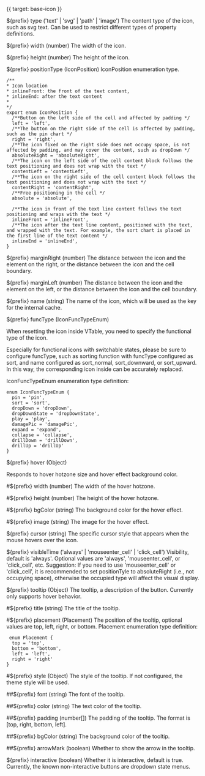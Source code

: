 {{ target: base-icon }}

${prefix} type ('text' | 'svg' | 'path' | 'image')
The content type of the icon, such as svg text. Can be used to restrict different types of property definitions.

${prefix} width (number)
The width of the icon.

${prefix} height (number)
The height of the icon.

${prefix} positionType (IconPosition)
IconPosition enumeration type.

```
/**
* Icon location
* inlineFront: the front of the text content,
* inlineEnd: after the text content
*
*/
export enum IconPosition {
  /**Button on the left side of the cell and affected by padding */
  left = 'left',
  /**The button on the right side of the cell is affected by padding, such as the pin chart */
  right = 'right',
  /**The icon fixed on the right side does not occupy space, is not affected by padding, and may cover the content, such as dropDown */
  absoluteRight = 'absoluteRight',
  /**The icon on the left side of the cell content block follows the text positioning and does not wrap with the text */
  contentLeft = 'contentLeft',
  /**The icon on the right side of the cell content block follows the text positioning and does not wrap with the text */
  contentRight = 'contentRight',
  /**Free positioning in the cell */
  absolute = 'absolute',

  /**The icon in front of the text line content follows the text positioning and wraps with the text */
  inlineFront = 'inlineFront',
  /**The icon after the text line content, positioned with the text, and wrapped with the text. For example, the sort chart is placed in the first line of the text content */
  inlineEnd = 'inlineEnd',
}
```

${prefix} marginRight (number)
The distance between the icon and the element on the right, or the distance between the icon and the cell boundary.

${prefix} marginLeft (number)
The distance between the icon and the element on the left, or the distance between the icon and the cell boundary.

${prefix} name (string)
The name of the icon, which will be used as the key for the internal cache.

${prefix} funcType (IconFuncTypeEnum)

When resetting the icon inside VTable, you need to specify the functional type of the icon.

Especially for functional icons with switchable states, please be sure to configure funcType, such as sorting function with funcType configured as sort, and name configured as sort_normal, sort_downward, or sort_upward. In this way, the corresponding icon inside can be accurately replaced.

IconFuncTypeEnum enumeration type definition:

```
enum IconFuncTypeEnum {
  pin = 'pin',
  sort = 'sort',
  dropDown = 'dropDown',
  dropDownState = 'dropDownState',
  play = 'play',
  damagePic = 'damagePic',
  expand = 'expand',
  collapse = 'collapse',
  drillDown = 'drillDown',
  drillUp = 'drillUp'
}
```

${prefix} hover (Object)

Responds to hover hotzone size and hover effect background color.

#${prefix} width (number)
The width of the hover hotzone.

#${prefix} height (number)
The height of the hover hotzone.

#${prefix} bgColor (string)
The background color for the hover effect.

#${prefix} image (string)
The image for the hover effect.

${prefix} cursor (string)
The specific cursor style that appears when the mouse hovers over the icon.

${prefix} visibleTime ('always' | 'mouseenter_cell' | 'click_cell')
Visibility, default is 'always'. Optional values are 'always', 'mouseenter_cell', or 'click_cell', etc. Suggestion: If you need to use 'mouseenter_cell' or 'click_cell', it is recommended to set positionTyle to absoluteRight (i.e., not occupying space), otherwise the occupied type will affect the visual display.

${prefix} tooltip (Object)
The tooltip, a description of the button. Currently only supports hover behavior.

#${prefix} title (string)
The title of the tooltip.

#${prefix} placement (Placement)
The position of the tooltip, optional values are top, left, right, or bottom.
Placement enumeration type definition:

```
 enum Placement {
  top = 'top',
  bottom = 'bottom',
  left = 'left',
  right = 'right'
}
```

#${prefix} style (Object)
The style of the tooltip. If not configured, the theme style will be used.

##${prefix} font (string)
The font of the tooltip.

##${prefix} color (string)
The text color of the tooltip.

##${prefix} padding (number[])
The padding of the tooltip. The format is [top, right, bottom, left].

##${prefix} bgColor (string)
The background color of the tooltip.

##${prefix} arrowMark (boolean)
Whether to show the arrow in the tooltip.

${prefix} interactive (boolean)
Whether it is interactive, default is true. Currently, the known non-interactive buttons are dropdown state menus.
